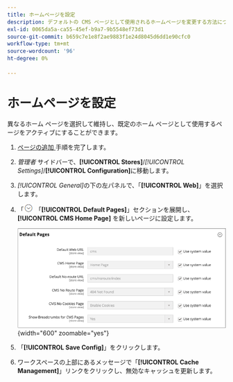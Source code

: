 ```yaml
---
title: ホームページを設定
description: デフォルトの CMS ページとして使用されるホームページを変更する方法について説明します。
exl-id: 0065da5a-ca55-45ef-b9a7-9b5548ef73d1
source-git-commit: b659c7e1e8f2ae9883f1e24d8045d6dd1e90cfc0
workflow-type: tm+mt
source-wordcount: '96'
ht-degree: 0%

---
```


# ホームページを設定

異なるホーム ページを選択して維持し、既定のホーム ページとして使用するページをアクティブにすることができます。

1. [ ページの追加 ](page-add.md) 手順を完了します。

1. _管理者_ サイドバーで、**[!UICONTROL Stores]**/_[!UICONTROL Settings]_/**[!UICONTROL Configuration]**&#x200B;に移動します。

1. _[!UICONTROL General]_&#x200B;の下の左パネルで、「**[!UICONTROL Web]**」を選択します。

1. 「![ 展開セレクター ](../assets/icon-display-expand.png) 「**[!UICONTROL Default Pages]**」セクションを展開し、**[!UICONTROL CMS Home Page]** を新しいページに設定します。

   ![Web のデフォルトページの設定 ](./assets/web-default-pages.png){width="600" zoomable="yes"}

1. 「**[!UICONTROL Save Config]**」をクリックします。

1. ワークスペースの上部にあるメッセージで「**[!UICONTROL Cache Management]**」リンクをクリックし、無効なキャッシュを更新します。
